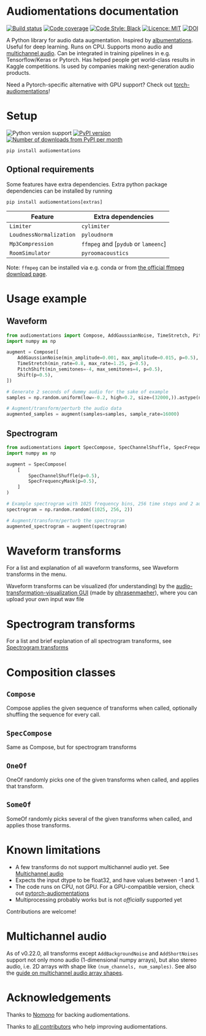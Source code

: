 # Audiomentations documentation

[![Build status](https://img.shields.io/circleci/project/github/iver56/audiomentations/main.svg)](https://circleci.com/gh/iver56/audiomentations)
[![Code coverage](https://img.shields.io/codecov/c/github/iver56/audiomentations/main.svg)](https://codecov.io/gh/iver56/audiomentations)
[![Code Style: Black](https://img.shields.io/badge/code%20style-black-black.svg)](https://github.com/ambv/black)
[![Licence: MIT](https://img.shields.io/pypi/l/audiomentations)](https://github.com/iver56/audiomentations/blob/main/LICENSE)
[![DOI](https://zenodo.org/badge/DOI/10.5281/zenodo.13349246.svg)](https://doi.org/10.5281/zenodo.13349246)

A Python library for audio data augmentation. Inspired by
[albumentations](https://github.com/albu/albumentations). Useful for deep learning. Runs on
CPU. Supports mono audio and [multichannel audio](#multichannel-audio). Can be
integrated in training pipelines in e.g. Tensorflow/Keras or Pytorch. Has helped people get
world-class results in Kaggle competitions. Is used by companies making next-generation audio
products.

Need a Pytorch-specific alternative with GPU support? Check out [torch-audiomentations](https://github.com/asteroid-team/torch-audiomentations)!

# Setup

![Python version support](https://img.shields.io/pypi/pyversions/audiomentations)
[![PyPI version](https://img.shields.io/pypi/v/audiomentations.svg?style=flat)](https://pypi.org/project/audiomentations/)
[![Number of downloads from PyPI per month](https://img.shields.io/pypi/dm/audiomentations.svg?style=flat)](https://pypi.org/project/audiomentations/)

`pip install audiomentations`

## Optional requirements

Some features have extra dependencies. Extra python package dependencies can be installed by running

`pip install audiomentations[extras]`

| Feature                 | Extra dependencies                  |
|-------------------------|-------------------------------------|
| `Limiter`               | `cylimiter`                         |
| `LoudnessNormalization` | `pyloudnorm`                        |
| `Mp3Compression`        | `ffmpeg` and [`pydub` or `lameenc`] |
| `RoomSimulator`         | `pyroomacoustics`                   |

Note: `ffmpeg` can be installed via e.g. conda or from [the official ffmpeg download page](http://ffmpeg.org/download.html).

# Usage example

## Waveform

```python
from audiomentations import Compose, AddGaussianNoise, TimeStretch, PitchShift, Shift
import numpy as np

augment = Compose([
    AddGaussianNoise(min_amplitude=0.001, max_amplitude=0.015, p=0.5),
    TimeStretch(min_rate=0.8, max_rate=1.25, p=0.5),
    PitchShift(min_semitones=-4, max_semitones=4, p=0.5),
    Shift(p=0.5),
])

# Generate 2 seconds of dummy audio for the sake of example
samples = np.random.uniform(low=-0.2, high=0.2, size=(32000,)).astype(np.float32)

# Augment/transform/perturb the audio data
augmented_samples = augment(samples=samples, sample_rate=16000)
```

## Spectrogram

```python
from audiomentations import SpecCompose, SpecChannelShuffle, SpecFrequencyMask
import numpy as np

augment = SpecCompose(
    [
        SpecChannelShuffle(p=0.5),
        SpecFrequencyMask(p=0.5),
    ]
)

# Example spectrogram with 1025 frequency bins, 256 time steps and 2 audio channels
spectrogram = np.random.random((1025, 256, 2))

# Augment/transform/perturb the spectrogram
augmented_spectrogram = augment(spectrogram)
```

# Waveform transforms

For a list and explanation of all waveform transforms, see Waveform transforms in the menu.

Waveform transforms can be visualized (for understanding) by the [audio-transformation-visualization GUI](https://share.streamlit.io/phrasenmaeher/audio-transformation-visualization/main/visualize_transformation.py) (made by [phrasenmaeher](https://github.com/phrasenmaeher)), where you can upload your own input wav file

# Spectrogram transforms

For a list and brief explanation of all spectrogram transforms, see [Spectrogram transforms](spectrogram_transforms.md)

# Composition classes

## `Compose`

Compose applies the given sequence of transforms when called, optionally shuffling the sequence for every call.

## `SpecCompose`

Same as Compose, but for spectrogram transforms

## `OneOf`

OneOf randomly picks one of the given transforms when called, and applies that transform.

## `SomeOf`

SomeOf randomly picks several of the given transforms when called, and applies those transforms.

# Known limitations

* A few transforms do not support multichannel audio yet. See [Multichannel audio](#multichannel-audio)
* Expects the input dtype to be float32, and have values between -1 and 1.
* The code runs on CPU, not GPU. For a GPU-compatible version, check out [pytorch-audiomentations](https://github.com/asteroid-team/torch-audiomentations)
* Multiprocessing probably works but is not _officially_ supported yet

Contributions are welcome!

# Multichannel audio

As of v0.22.0, all transforms except `AddBackgroundNoise` and `AddShortNoises` support not only mono audio (1-dimensional numpy arrays), but also stereo audio, i.e. 2D arrays with shape like `(num_channels, num_samples)`. See also the [guide on multichannel audio array shapes](guides/multichannel_audio_array_shapes.md).

# Acknowledgements

Thanks to [Nomono](https://nomono.co/) for backing audiomentations.

Thanks to [all contributors](https://github.com/iver56/audiomentations/graphs/contributors) who help improving audiomentations.
